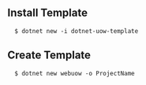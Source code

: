 ## Install Template
  ```
    $ dotnet new -i dotnet-uow-template
  ```

## Create Template
  ```
    $ dotnet new webuow -o ProjectName
  ```
  